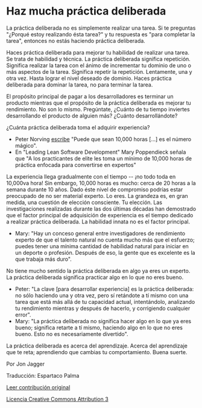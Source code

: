 Haz mucha práctica deliberada
===

La práctica deliberada no es simplemente realizar una tarea. Si te preguntas "¿Porqué estoy realizando ésta tarea?" y tu respuesta es "para completar la tarea", entonces no estás haciendo práctica deliberada.

Haces práctica deliberada para mejorar tu habilidad de realizar una tarea. Se trata de habilidad y técnica. La práctica deliberada significa repetición. Significa realizar la tarea con el ánimo de incrementar tu dominio de uno o más aspectos de la tarea. Significa repetir la repetición. Lentamente, una y otra vez. Hasta lograr el nivel deseado de dominio. Haces práctica deliberada para dominar la tarea, no para terminar la tarea.

El propósito principal de pagar a los desarrolladores es terminar un producto mientras que el propósito de la práctica deliberada es mejorar tu rendimiento. No son lo mismo. Pregúntate, ¿Cuánto de tu tiempo inviertes desarrollando el producto de alguien más? ¿Cuánto desarrollándote?

¿Cuánta práctica deliberada toma el adquirir experiencia?

* Peter Norving [escribe](http://norvig.com/21-days.html) "Puede que sean 10,000 horas [...] es el número mágico".
* En "Leading Lean Software Development" Mary Poppendieck señala que "A los practicantes de elite les toma un mínimo de 10,000 horas de práctica enfocada para convertirse en expertos"

La experiencia llega gradualmente con el tiempo -- ¡no todo toda en 10,000va hora! Sin embargo, 10,000 horas es mucho: cerca de 20 horas a la semana durante 10 años. Dado éste nivel de compromiso podrías estar preocupado de no ser material experto. Lo eres. La grandeza es, en gran medida, una cuestión de elección consciente. Tu elección. Las investigaciones realizadas durante las dos últimas décadas han demostrado que el factor principal de adquisición de experiencia es el tiempo dedicado a realizar práctica deliberada. La habilidad innata no es el factor principal.

* Mary: "Hay un conceso general entre investigadores de rendimiento experto de que el talento natural no cuenta mucho más que el esfuerzo; puedes tener una mínima cantidad de habilidad natural para iniciar en un deporte o profesión. Después de eso, la gente que es excelente es la que trabaja más duro".

No tiene mucho sentido la práctica deliberada en algo ya eres un experto. La práctica deliberada significa practicar algo en lo que no eres bueno.


* Peter: "La clave [para desarrollar experiencia] es la práctica deliberada: no sólo haciendo una y otra vez, pero sí retándote a tí mismo con una tarea que está más allá de tu capacidad actual, intentándolo, analizando tu rendimiento mientras y después de hacerlo, y corrigiendo cualquier error".
* Mary: "La práctica deliberada no significa hacer algo en lo que ya eres bueno; significa retarte a tí mismo, haciendo algo en lo que no eres bueno. Esto no es necesariamente divertido".

La práctica deliberada es acerca del aprendizaje. Acerca del aprendizaje que te reta; aprendiendo que cambias tu comportamiento. Buena suerte.

Por Jon Jagger

Traducción: Espartaco Palma

[Leer contribución original](http://programmer.97things.oreilly.com/wiki/index.php/Do_Lots_of_Deliberate_Practice)

[Licencia Creative Commons Attribution 3](http://creativecommons.org/licenses/by/3.0/us/deed.es)